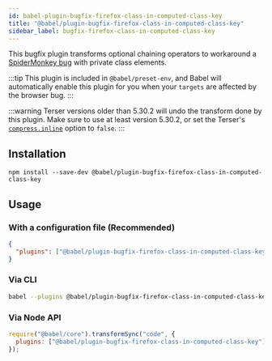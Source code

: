 ```yaml
---
id: babel-plugin-bugfix-firefox-class-in-computed-class-key
title: "@babel/plugin-bugfix-firefox-class-in-computed-class-key"
sidebar_label: bugfix-firefox-class-in-computed-class-key
---
```


This bugfix plugin transforms optional chaining operators to workaround a [SpiderMonkey bug](https://bugzilla.mozilla.org/show_bug.cgi?id=1887677) with private class elements.

:::tip
This plugin is included in `@babel/preset-env`, and Babel will automatically enable this plugin for you when your `targets` are affected by the browser bug.
:::

:::warning
Terser versions older than 5.30.2 will undo the transform done by this plugin. Make sure to use at least version 5.30.2, or set the Terser's [`compress.inline`](https://terser.org/docs/options/#compress-options) option to `false`.
:::

## Installation

```shell npm2yarn
npm install --save-dev @babel/plugin-bugfix-firefox-class-in-computed-class-key
```

## Usage

### With a configuration file (Recommended)

```json title="babel.config.json"
{
  "plugins": ["@babel/plugin-bugfix-firefox-class-in-computed-class-key"]
}
```

### Via CLI

```sh title="Shell"
babel --plugins @babel/plugin-bugfix-firefox-class-in-computed-class-key script.js
```

### Via Node API

```js title="JavaScript"
require("@babel/core").transformSync("code", {
  plugins: ["@babel/plugin-bugfix-firefox-class-in-computed-class-key"],
});
```
